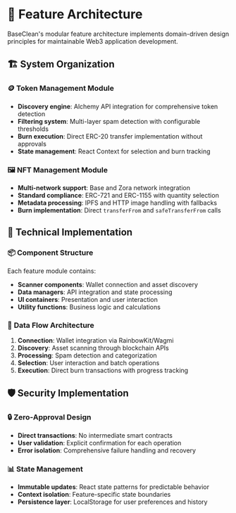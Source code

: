 # 🎯 Feature Architecture

BaseClean's modular feature architecture implements domain-driven design principles for maintainable Web3 application development.

## 🏗️ **System Organization**

### 🪙 **Token Management Module**
- **Discovery engine**: Alchemy API integration for comprehensive token detection
- **Filtering system**: Multi-layer spam detection with configurable thresholds
- **Burn execution**: Direct ERC-20 transfer implementation without approvals
- **State management**: React Context for selection and burn tracking

### 🖼️ **NFT Management Module**  
- **Multi-network support**: Base and Zora network integration
- **Standard compliance**: ERC-721 and ERC-1155 with quantity selection
- **Metadata processing**: IPFS and HTTP image handling with fallbacks
- **Burn implementation**: Direct `transferFrom` and `safeTransferFrom` calls

## 🔧 **Technical Implementation**

### 📦 **Component Structure**
Each feature module contains:
- **Scanner components**: Wallet connection and asset discovery
- **Data managers**: API integration and state processing  
- **UI containers**: Presentation and user interaction
- **Utility functions**: Business logic and calculations

### 🔄 **Data Flow Architecture**
1. **Connection**: Wallet integration via RainbowKit/Wagmi
2. **Discovery**: Asset scanning through blockchain APIs
3. **Processing**: Spam detection and categorization
4. **Selection**: User interaction and batch operations
5. **Execution**: Direct burn transactions with progress tracking

## 🛡️ **Security Implementation**

### 🔒 **Zero-Approval Design**
- **Direct transactions**: No intermediate smart contracts
- **User validation**: Explicit confirmation for each operation
- **Error isolation**: Comprehensive failure handling and recovery

### 📊 **State Management**
- **Immutable updates**: React state patterns for predictable behavior
- **Context isolation**: Feature-specific state boundaries
- **Persistence layer**: LocalStorage for user preferences and history 